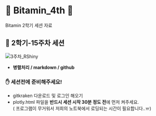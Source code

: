 # :tangerine: Bitamin_4th :tangerine:
Bitamin 2학기 세션 자료

## :tangerine: 2학기-15주차 세션

![3주차_RShiny](https://user-images.githubusercontent.com/59464528/88047285-5cbd6f00-cb8c-11ea-9b7d-4f71da7f2f8d.png) <br>

- **병렬처리 / markdown / github**

### :raised_hand: 세션전에 준비해주세요!
 - gitkraken 다운로드 및 로그인 해오기
 - plotly.html 파일을 **반드시 세션 시작 30분 정도 전**에 먼저 켜주세요. <br>
 ( 프로그램이 무거워서 저희의 노트북에서 로딩되는 시간이 필요합니다..ㅠ)
